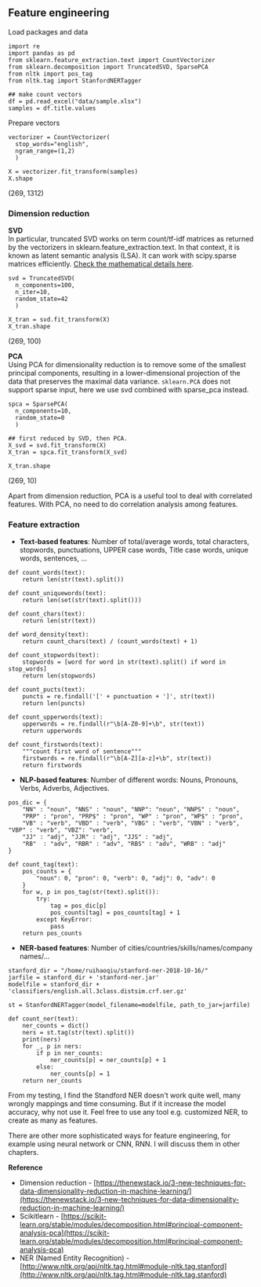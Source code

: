 ## Feature engineering

Load packages and data
```
import re
import pandas as pd
from sklearn.feature_extraction.text import CountVectorizer
from sklearn.decomposition import TruncatedSVD, SparsePCA
from nltk import pos_tag
from nltk.tag import StanfordNERTagger

## make count vectors
df = pd.read_excel("data/sample.xlsx")
samples = df.title.values
```
Prepare vectors
```
vectorizer = CountVectorizer(
  stop_words="english",
  ngram_range=(1,2)
  )

X = vectorizer.fit_transform(samples)
X.shape
```
(269, 1312)

### Dimension reduction
**SVD** <br>
In particular, truncated SVD works on term count/tf-idf matrices as returned by the vectorizers in sklearn.feature_extraction.text. In that context, it is known as latent semantic analysis (LSA). It can work with scipy.sparse matrices efficiently. [Check the mathematical details here](https://nlp.stanford.edu/IR-book/pdf/18lsi.pdf).
```
svd = TruncatedSVD(
  n_components=100,
  n_iter=10,
  random_state=42
  )

X_tran = svd.fit_transform(X)
X_tran.shape
```
(269, 100)

**PCA** <br>
Using PCA for dimensionality reduction is to remove some of the smallest principal components, resulting in a lower-dimensional projection of the data that preserves the maximal data variance. `sklearn.PCA` does not support sparse input, here we use svd combined with sparse_pca instead.

```
spca = SparsePCA(
  n_components=10,
  random_state=0
  )

## first reduced by SVD, then PCA.
X_svd = svd.fit_transform(X)
X_tran = spca.fit_transform(X_svd)

X_tran.shape
```
(269, 10)

Apart from dimension reduction, PCA is a useful tool to deal with correlated features. With PCA, no need to do correlation analysis among features.

### Feature extraction

- **Text-based features**: Number of total/average words, total characters, stopwords, punctuations, UPPER case words, Title case words, unique words, sentences, ...

```
def count_words(text):
    return len(str(text).split())

def count_uniquewords(text):
    return len(set(str(text).split()))

def count_chars(text):
    return len(str(text))

def word_density(text):
    return count_chars(text) / (count_words(text) + 1)

def count_stopwords(text):
    stopwords = [word for word in str(text).split() if word in stop_words]
    return len(stopwords)

def count_pucts(text):
    puncts = re.findall('[' + punctuation + ']', str(text))
    return len(puncts)

def count_upperwords(text):
    upperwords = re.findall(r"\b[A-Z0-9]+\b", str(text))
    return upperwords

def count_firstwords(text):
    """count first word of sentence"""
    firstwords = re.findall(r"\b[A-Z][a-z]+\b", str(text))
    return firstwords
```

- **NLP-based features**: Number of different words: Nouns, Pronouns, Verbs, Adverbs, Adjectives.

```
pos_dic = {
    "NN" : "noun", "NNS" : "noun", "NNP": "noun", "NNPS" : "noun",
    "PRP" : "pron", "PRP$" : "pron", "WP" : "pron", "WP$" : "pron",
    "VB" : "verb", "VBD" : "verb", "VBG" : "verb", "VBN" : "verb", "VBP" : "verb", "VBZ": "verb",
    "JJ" : "adj", "JJR" : "adj", "JJS" : "adj",
    "RB"  : "adv", "RBR" : "adv", "RBS" : "adv", "WRB" : "adj"
}

def count_tag(text):
    pos_counts = {
        "noun": 0, "pron": 0, "verb": 0, "adj": 0, "adv": 0
    }
    for w, p in pos_tag(str(text).split()):
        try:
            tag = pos_dic[p]
            pos_counts[tag] = pos_counts[tag] + 1
        except KeyError:
            pass
    return pos_counts
```

- **NER-based features**: Number of cities/countries/skills/names/company names/...

```
stanford_dir = "/home/ruihaoqiu/stanford-ner-2018-10-16/"
jarfile = stanford_dir + 'stanford-ner.jar'
modelfile = stanford_dir + 'classifiers/english.all.3class.distsim.crf.ser.gz'

st = StanfordNERTagger(model_filename=modelfile, path_to_jar=jarfile)

def count_ner(text):
    ner_counts = dict()
    ners = st.tag(str(text).split())
    print(ners)
    for _, p in ners:
        if p in ner_counts:
            ner_counts[p] = ner_counts[p] + 1
        else:
            ner_counts[p] = 1
    return ner_counts
```
From my testing, I find the Standford NER doesn't work quite well, many wrongly mappings and time consuming. But if it increase the model accuracy, why not use it. Feel free to use any tool e.g. customized NER, to create as many as features.

There are other more sophisticated ways for feature engineering, for example using neural network or CNN, RNN. I will discuss them in other chapters.

**Reference**
- Dimension reduction - [https://thenewstack.io/3-new-techniques-for-data-dimensionality-reduction-in-machine-learning/](https://thenewstack.io/3-new-techniques-for-data-dimensionality-reduction-in-machine-learning/)
- Scikitlearn - [https://scikit-learn.org/stable/modules/decomposition.html#principal-component-analysis-pca](https://scikit-learn.org/stable/modules/decomposition.html#principal-component-analysis-pca)
- NER (Named Entity Recognition) - [http://www.nltk.org/api/nltk.tag.html#module-nltk.tag.stanford](http://www.nltk.org/api/nltk.tag.html#module-nltk.tag.stanford)
